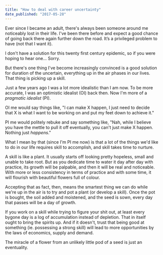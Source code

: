```yaml
---
title: "How to deal with career uncertainty"
date_published: "2017-05-28"
---
```


Ever since I became an adult, there's always been someone around me noticeably lost in their life. I've been there before and expect a good chance of going back there again further down the road. It’s a privileged problem to have (not that I want it).

I don't have a solution for this twenty first century epidemic, so if you were hoping to hear one... Sorry.

But there's one thing I've become increasingly convinced is a good solution for duration of the uncertain, everything up in the air phases in our lives. That thing is picking up a skill.

Just a few years ago I was a lot more idealistic than I am now. To be more accurate, I was an optimistic idealist (OI) back then. Now I'm more of a _pragmatic idealist_ (PI).

OI me would say things like, "I can make X happen, I just need to decide that X is what I want to be working on and put my feet down to achieve it."

PI me would politely rebuke and say something like, "Nah, while I believe you have the mettle to pull it off eventually, you can't just make X happen. Nothing just _happens_."

What I mean by that (since I'm PI me now) is that a lot of the things we'd like to do in our life requires skill to accomplish, and skill takes time to nurture.

A skill is like a plant. It usually starts off looking pretty hopeless, small and unable to take root. But as you dedicate time to water it day after day with practice, its growth will be palpable, and then it will be real and noticeable. With more or less consistency in terms of practice and with some time, it will flourish with beautiful flowers full of colour.

Accepting that as fact, then, means the smartest thing we can do while we're up in the air is to try and pot a plant (or develop a skill). Once the pot is bought, the soil added and moistened, and the seed is sown, every day that passes will be a day of growth.

If you work on a skill while trying to figure your shit out, at least every bygone day is a log of accumulation instead of depletion. That in itself ought to bring the spirits up. And if it doesn't, trust that being good at something (ie. possessing a strong skill) will lead to more opportunities by the laws of economics, supply and demand.

The miracle of a flower from an unlikely little pod of a seed is just an eventuality.
